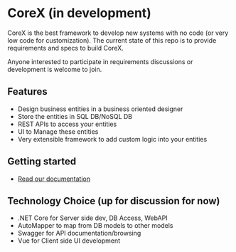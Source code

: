 # CoreX (in development)
CoreX is the best framework to develop new systems with no code (or very low code for customization).
The current state of this repo is to provide requirements and specs to build CoreX.

Anyone interested to participate in requirements discussions or development is welcome to join.

## Features
* Design business entities in a business oriented designer
* Store the entities in SQL DB/NoSQL DB
* REST APIs to access your entities
* UI to Manage these entities
* Very extensible framework to add custom logic into your entities

## Getting started
* [Read our documentation](docs/README.md)

## Technology Choice (up for discussion for now)
* .NET Core for Server side dev, DB Access, WebAPI
* AutoMapper to map from DB models to other models
* Swagger for API documentation/browsing
* Vue for Client side UI development

